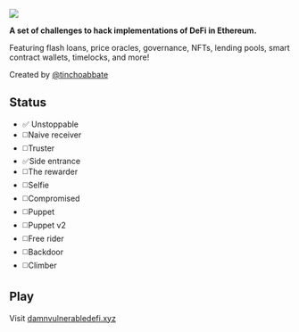![](cover.png)

**A set of challenges to hack implementations of DeFi in Ethereum.**

Featuring flash loans, price oracles, governance, NFTs, lending pools, smart contract wallets, timelocks, and more!

Created by [@tinchoabbate](https://twitter.com/tinchoabbate)

## **Status**

- :white_check_mark: Unstoppable
- :white_medium_square:Naive receiver
- :white_medium_square:Truster
- :white_check_mark:Side entrance
- :white_medium_square:The rewarder
- :white_medium_square:Selfie
- :white_medium_square:Compromised
- :white_medium_square:Puppet
- :white_medium_square:Puppet v2
- :white_medium_square:Free rider
- :white_medium_square:Backdoor
- :white_medium_square:Climber

## Play

Visit [damnvulnerabledefi.xyz](https://damnvulnerabledefi.xyz)
